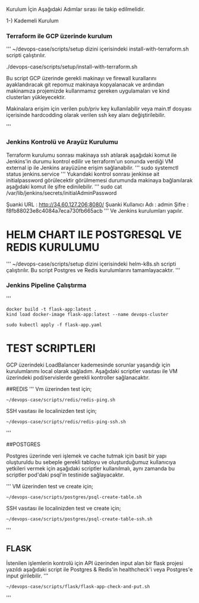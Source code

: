 Kurulum İçin Aşağıdaki Adımlar sırası ile takip edilmelidir.

1-) Kademeli Kurulum

### Terraform ile GCP üzerinde kurulum
'''
   ~/devops-case/scripts/setup dizini içerisindeki install-with-terraform.sh scripti çalıştırılır.

   ./devops-case/scripts/setup/install-with-terraform.sh

   Bu script GCP üzerinde gerekli makinayı ve firewall kurallarını ayaklandıracak git repomuz makinaya kopyalanacak ve ardından makinamıza projemizde kullanmamız gereken uygulamaları ve kind clusterları yükleyecektir.

   Makinalara erişim için verilen pub/priv key kullanılabilir veya main.tf dosyası içerisinde hardcodding olarak verilen ssh key alanı değiştirilebilir.

'''
### Jenkins Kontrolü ve Arayüz Kurulumu
Terraform kurulumu sonrası makinaya ssh atılarak aşağıdaki komut ile Jenkins'in durumu kontrol edilir ve terraform'un sonunda verdiği VM external ip ile Jenkins arayüzüne erişim sağlanabilir.
'''
	sudo systemctl status jenkins.service
'''
Yukarıdaki kontrol sonrası jenkinse ait initialpassword görülecektir görülmemesi durumunda makinaya bağlanılarak aşağıdaki komut ile şifre edinilebilir.
'''
	sudo cat /var/lib/jenkins/secrets/initialAdminPassword

Şuanki URL : http://34.60.127.206:8080/
Şuanki Kullanıcı Adı : admin
Şifre : f8fb88023e8c4084a7eca730fb665acb
'''
Ve Jenkins kurulumları yapılır.

# HELM CHART ILE POSTGRESQL VE REDIS KURULUMU
'''
	~/devops-case/scripts/setup dizini içerisindeki helm-k8s.sh scripti çalıştırılır. Bu script Postgres ve Redis kurulumlarını tamamlayacaktır.
'''

### Jenkins Pipeline Çalıştırma
'''
	
	docker build -t flask-app:latest .
	kind load docker-image flask-app:latest --name devops-cluster

	sudo kubectl apply -f flask-app.yaml

# TEST SCRIPTLERI
GCP üzerindeki LoadBalancer kademesinde sorunlar yaşandığı için kurulumlarımı local olarak sağladım. Aşağıdaki scriptler vasıtası ile VM üzerindeki pod/servislerde gerekli kontroller sağlanacaktır.

##REDIS
'''
Vm üzerinden test için;

	~/devops-case/scripts/redis/redis-ping.sh
	
SSH vasıtası ile localinizden test için;

	~/devops-case/scripts/redis/redis-ping-ssh.sh
'''

##POSTGRES

Postgres üzerinde veri işlemek ve cache tutmak için basit bir yapı oluşturuldu bu sebeple gerekli tabloyu ve oluşturduğumuz kullanıcıya yetkileri vermek için aşağıdaki scriptler kullanılmalı, aynı zamanda bu scriptler pod'daki psql'in testinide sağlayacaktır.

'''
VM üzerinden test ve create için;

	~/devops-case/scripts/postgres/psql-create-table.sh
	
SSH vasıtası ile localinizden test ve create için;

	~/devops-case/scripts/postgres/psql-create-table-ssh.sh
'''

## FLASK

İstenilen işlemlerin kontrolü için API üzerinden input alan bir flask projesi yazıldı aşağıdaki script ile Postgres & Redis'in healthcheck'i veya Postgres'e input girilebilir.
'''

	~/devops-case/scripts/flask/flask-app-check-and-put.sh
'''
